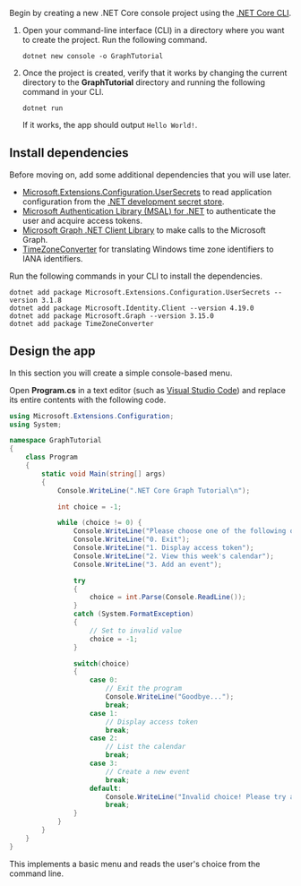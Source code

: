 <!-- markdownlint-disable MD002 MD041 -->

Begin by creating a new .NET Core console project using the [.NET Core CLI](/dotnet/core/tools/).

1. Open your command-line interface (CLI) in a directory where you want to create the project. Run the following command.

    ```Shell
    dotnet new console -o GraphTutorial
    ```

1. Once the project is created, verify that it works by changing the current directory to the **GraphTutorial** directory and running the following command in your CLI.

    ```Shell
    dotnet run
    ```

    If it works, the app should output `Hello World!`.

## Install dependencies

Before moving on, add some additional dependencies that you will use later.

- [Microsoft.Extensions.Configuration.UserSecrets](https://github.com/aspnet/extensions) to read application configuration from the [.NET development secret store](https://docs.microsoft.com/aspnet/core/security/app-secrets).
- [Microsoft Authentication Library (MSAL) for .NET](https://github.com/AzureAD/microsoft-authentication-library-for-dotnet) to authenticate the user and acquire access tokens.
- [Microsoft Graph .NET Client Library](https://github.com/microsoftgraph/msgraph-sdk-dotnet) to make calls to the Microsoft Graph.
- [TimeZoneConverter](https://github.com/mj1856/TimeZoneConverter) for translating Windows time zone identifiers to IANA identifiers.

Run the following commands in your CLI to install the dependencies.

```Shell
dotnet add package Microsoft.Extensions.Configuration.UserSecrets --version 3.1.8
dotnet add package Microsoft.Identity.Client --version 4.19.0
dotnet add package Microsoft.Graph --version 3.15.0
dotnet add package TimeZoneConverter
```

## Design the app

In this section you will create a simple console-based menu.

Open **Program.cs** in a text editor (such as [Visual Studio Code](https://code.visualstudio.com/)) and replace its entire contents with the following code.

```csharp
using Microsoft.Extensions.Configuration;
using System;

namespace GraphTutorial
{
    class Program
    {
        static void Main(string[] args)
        {
            Console.WriteLine(".NET Core Graph Tutorial\n");

            int choice = -1;

            while (choice != 0) {
                Console.WriteLine("Please choose one of the following options:");
                Console.WriteLine("0. Exit");
                Console.WriteLine("1. Display access token");
                Console.WriteLine("2. View this week's calendar");
                Console.WriteLine("3. Add an event");

                try
                {
                    choice = int.Parse(Console.ReadLine());
                }
                catch (System.FormatException)
                {
                    // Set to invalid value
                    choice = -1;
                }

                switch(choice)
                {
                    case 0:
                        // Exit the program
                        Console.WriteLine("Goodbye...");
                        break;
                    case 1:
                        // Display access token
                        break;
                    case 2:
                        // List the calendar
                        break;
                    case 3:
                        // Create a new event
                        break;
                    default:
                        Console.WriteLine("Invalid choice! Please try again.");
                        break;
                }
            }
        }
    }
}
```

This implements a basic menu and reads the user's choice from the command line.
